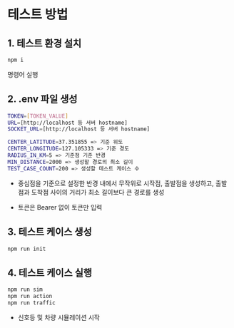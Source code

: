 # 테스트 방법

## 1. 테스트 환경 설치

```bash
npm i
```

명령어 실행

## 2. .env 파일 생성

```bash
TOKEN=[TOKEN_VALUE]
URL=[http://localhost 등 서버 hostname]
SOCKET_URL=[http://localhost 등 서버 hostname]

CENTER_LATITUDE=37.351855 => 기준 위도
CENTER_LONGITUDE=127.105333 => 기준 경도
RADIUS_IN_KM=5 => 기준점 기준 반경
MIN_DISTANCE=2000 => 생성할 경로의 최소 길이
TEST_CASE_COUNT=200 => 생성할 테스트 케이스 수
```

- 중심점을 기준으로 설정한 반경 내에서 무작위로 시작점, 출발점을 생성하고, 출발점과 도착점 사이의 거리가 최소 길이보다 큰 경로를 생성

- 토큰은 Bearer 없이 토큰만 입력

## 3. 테스트 케이스 생성

```bash
npm run init
```

## 4. 테스트 케이스 실행

```bash
npm run sim
npm run action
npm run traffic
```

- 신호등 및 차량 시뮬레이션 시작
